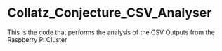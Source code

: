 # Collatz_Conjecture_CSV_Analyser
This is the code that performs the analysis of the CSV Outputs from the Raspberry Pi Cluster
